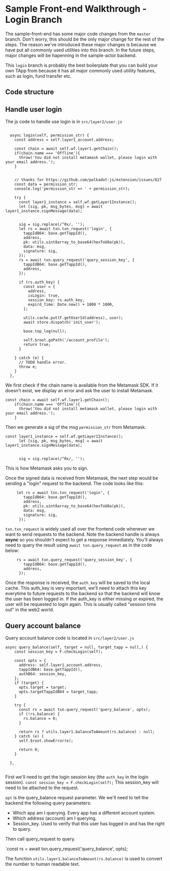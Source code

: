 # Sample Front-end Walkthrough - Login Branch

The sample-front-end has some major code changes from the `master` branch. Don't worry, this should be the only major change for the rest of the steps. The reason we've introduced these major changes is because we have put all commonly used utilities into this branch. In the future steps, major changes will be hapenning in the sample-actor backend. 

This `login` branch is probably the best boilerplate that you can build your own TApp from because it has all major commonly used utiility features, such as login, fund transfer etc.

## Code structure

## Handle user login

The js code to handle use login is in `src/layer2/user.js`

````

  async login(self, permission_str) {
    const address = self.layer1_account.address;

    const chain = await self.wf.layer1.getChain();
    if(chain.name === 'Offline'){
      throw('You did not install metamask wallet, please login with your email address.');
    }


    // thanks for https://github.com/polkadot-js/extension/issues/827
    const data = permission_str;
    console.log('permission_str => ' + permission_str);

    try {
      const layer1_instance = self.wf.getLayer1Instance();
      let [sig, pk, msg_bytes, msg] = await layer1_instance.signMessage(data);


      sig = sig.replace(/^0x/, '');
      let rs = await txn.txn_request('login', {
        tappIdB64: base.getTappId(),
        address,
        pk: utils.uint8array_to_base64(hexToU8a(pk)),
        data: msg,
        signature: sig,
      });
      rs = await txn.query_request('query_session_key', {
        tappIdB64: base.getTappId(),
        address,
      });

      if (rs.auth_key) {
        const user = {
          address,
          isLogin: true,
          session_key: rs.auth_key,
          expird_time: Date.now() + 1800 * 1000,
        };

        utils.cache.put(F.getUserId(address), user);
        await store.dispatch('init_user');

        base.top_log(null);

        self.$root.goPath('/account_profile');
        return true;
      }

    } catch (e) {
      // TODO handle error.
      throw e;
    }
  },

````

We first check if the chain name is available from the Metamask SDK. If it doesn't exist, we display an error and ask the user to install Metamask.

````
const chain = await self.wf.layer1.getChain();
    if(chain.name === 'Offline'){
      throw('You did not install metamask wallet, please login with your email address.');
    }
````

Then we generate a sig of the msg `permission_str` from Metamask.

````
const layer1_instance = self.wf.getLayer1Instance();
      let [sig, pk, msg_bytes, msg] = await layer1_instance.signMessage(data);


      sig = sig.replace(/^0x/, '');
````

This is how Metamask asks you to sign.

Once the signed data is received from Metamask, the next step would be sending a "login" request to the backend. The code looks like this:

````
     let rs = await txn.txn_request('login', {
        tappIdB64: base.getTappId(),
        address,
        pk: utils.uint8array_to_base64(hexToU8a(pk)),
        data: msg,
        signature: sig,
      });
````

`txn.txn_request` is widely used all over the frontend code whenever we want to send requests to the backend.  Note the backend handle is always **async** so you shouldn't expect to get a response immediately. You'll always need to query the result using `await txn.query_request` as in the code below:

````
     rs = await txn.query_request('query_session_key', {
        tappIdB64: base.getTappId(),
        address,
      });
````

Once the response is received, the `auth_key` will be saved to the local cache. This auth_key is very important, we'll need to attach this key everytime to future requests to the backend so that the backend will know the user has been logged in. If the auth_key is either missing or expired, the user will be requested to login again. This is usually called "session time out" in the web2 world.

## Query account balance

Query account balance code is located in `src/layer2/user.js`

````
async query_balance(self, target = null, target_tapp = null,) {
    const session_key = F.checkLogin(self);

    const opts = {
      address: self.layer1_account.address,
      tappIdB64: base.getTappId(),
      authB64: session_key,
    };
    if (target) {
      opts.target = target;
      opts.targetTappIdB64 = target_tapp;
    }

    try {
      const rs = await txn.query_request('query_balance', opts);
      if (!rs.balance) {
        rs.balance = 0;
      }

      return rs ? utils.layer1.balanceToAmount(rs.balance) : null;
    } catch (e) {
      self.$root.showError(e);

      return 0;
    }

  },
  
````

First we'll need to get the login session key (the `auth_key` in the login session). `const session_key = F.checkLogin(self);` This session_key will need to be attached to the request. 

`opt` is the query_balance request parameter. We we'll need to tell the backend the following query parameters:

* Which app am I querying. Every app has a different account system.
* Which address (account) am I querying.
* Session_key. Used to verify that this user has logged in and has the right to query.

Then call query_request to query.

\`const rs = await txn.query_request('query_balance', opts);

The function `utils.layer1.balanceToAmount(rs.balance)` is used to convert the number to human readable text.
